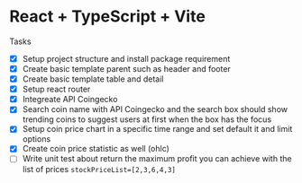 # React + TypeScript + Vite

Tasks

- [x] Setup project structure and install package requirement
- [x] Create basic template parent such as header and footer
- [x] Create basic template table and detail
- [x] Setup react router
- [x] Integreate API Coingecko
- [x] Search coin name with API Coingecko and the search box should show trending coins to suggest users at first when the box has the focus
- [x] Setup coin price chart in a specific time range and set default it and limit options
- [x] Create coin price statistic as well (ohlc)
- [ ] Write unit test about return the maximum profit you can achieve with the list of prices `stockPriceList=[2,3,6,4,3]`
